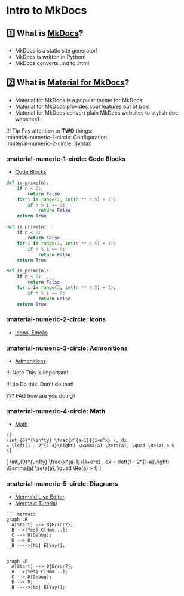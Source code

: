 # Intro to MkDocs

## 1️⃣ What is [MkDocs](https://www.mkdocs.org/)?

* MkDocs is a static site generator!
* MkDocs is written in Python!
* MkDocs converts .md to .html

## 2️⃣ What is [Material for MkDocs](https://squidfunk.github.io/mkdocs-material/)?

* Material for MkDocs is a popular theme for MkDocs!
* Material for MkDocs provides cool features out of box!
* Material for MkDocs convert plain MkDocs websites to stylish doc websites1

!!! Tip
    Pay attention to **TWO** things:  
    :material-numeric-1-circle: Configuration.  
    :material-numeric-2-circle: Syntax 


### :material-numeric-1-circle: Code Blocks

* [Code Blocks](https://squidfunk.github.io/mkdocs-material/reference/code-blocks/)

```py title="prime.py"
def is_prime(n):
    if n < 2:
        return False
    for i in range(2, int(n ** 0.5) + 1):
        if n % i == 0:
            return False
    return True
```

```py linenums="1"
def is_prime(n):
    if n < 2:
        return False
    for i in range(2, int(n ** 0.5) + 1):
        if n % i == 0:
            return False
    return True
```

```py linenums="1" hl_lines="2-4"
def is_prime(n):
    if n < 2:
        return False
    for i in range(2, int(n ** 0.5) + 1):
        if n % i == 0:
            return False
    return True
```


### :material-numeric-2-circle: Icons

* [Icons, Emojis](https://squidfunk.github.io/mkdocs-material/reference/icons-emojis/)

### :material-numeric-3-circle: Admonitions

* [Admonitions](https://squidfunk.github.io/mkdocs-material/reference/admonitions/)

!!! Note
    This is important!

!!! tip
    Do this! Don't do that!

??? FAQ
    how are you doing?

### :material-numeric-4-circle: Math

* [Math](https://squidfunk.github.io/mkdocs-material/reference/math/)


```
\[
\int_{0}^{\infty} \frac{x^{a-1}}{1+e^x} \, dx 
= \left(1 - 2^{1-a}\right) \Gamma(a) \zeta(a), \quad \Re(a) > 0
\]
```

\[
\int_{0}^{\infty} \frac{x^{a-1}}{1+e^x} \, dx 
= \left(1 - 2^{1-a}\right) \Gamma(a) \zeta(a), \quad \Re(a) > 0
\]


### :material-numeric-5-circle: Diagrams

* [Mermaid Live Editor](https://mermaid.live/edit)
* [Mermaid Tutorial](https://mermaid.js.org/intro/)


````
``` mermaid
graph LR
  A[Start] --> B{Error?};
  B -->|Yes| C[Hmm...];
  C --> D[Debug];
  D --> B;
  B ---->|No| E[Yay!];
```
````

``` mermaid
graph LR
  A[Start] --> B{Error?};
  B -->|Yes| C[Hmm...];
  C --> D[Debug];
  D --> B;
  B ---->|No| E[Yay!];
```

